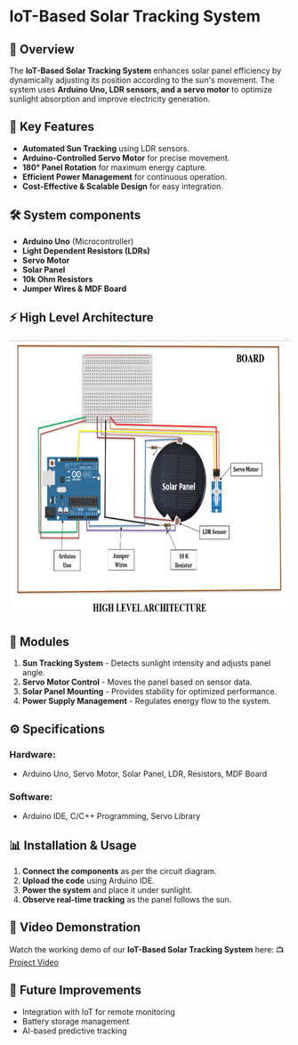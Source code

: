 # IoT-Based Solar Tracking System

## 📌 Overview
The **IoT-Based Solar Tracking System** enhances solar panel efficiency by dynamically adjusting its position according to the sun's movement. The system uses **Arduino Uno, LDR sensors, and a servo motor** to optimize sunlight absorption and improve electricity generation.

## 🚀 Key Features
- **Automated Sun Tracking** using LDR sensors.
- **Arduino-Controlled Servo Motor** for precise movement.
- **180° Panel Rotation** for maximum energy capture.
- **Efficient Power Management** for continuous operation.
- **Cost-Effective & Scalable Design** for easy integration.

## 🛠️ System components
- **Arduino Uno** (Microcontroller)
- **Light Dependent Resistors (LDRs)**
- **Servo Motor**
- **Solar Panel**
- **10k Ohm Resistors**
- **Jumper Wires & MDF Board**

## ⚡ High Level Architecture
<img src="Architecture.png" alt="High Level Architecture" width="700" height="500">

## 🔧 Modules
1. **Sun Tracking System** - Detects sunlight intensity and adjusts panel angle.
2. **Servo Motor Control** - Moves the panel based on sensor data.
3. **Solar Panel Mounting** - Provides stability for optimized performance.
4. **Power Supply Management** - Regulates energy flow to the system.

## ⚙️ Specifications
### **Hardware:**
- Arduino Uno, Servo Motor, Solar Panel, LDR, Resistors, MDF Board
### **Software:**
- Arduino IDE, C/C++ Programming, Servo Library

## 📊 Installation & Usage
1. **Connect the components** as per the circuit diagram.
2. **Upload the code** using Arduino IDE.
3. **Power the system** and place it under sunlight.
4. **Observe real-time tracking** as the panel follows the sun.

## 🎥 Video Demonstration
Watch the working demo of our **IoT-Based Solar Tracking System** here:
📺 [Project Video](https://drive.google.com/file/d/1me55jaOY3StewrANOeFzUPzZYwQGBKoY/view?usp=sharing)

## 🚀 Future Improvements
- Integration with IoT for remote monitoring
- Battery storage management
- AI-based predictive tracking



